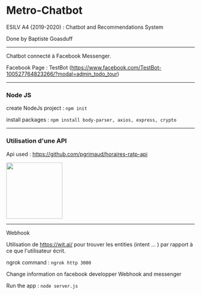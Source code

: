 # Metro-Chatbot

ESILV A4 (2019-2020) : Chatbot and Recommendations System

Done by Baptiste Goasduff

---

Chatbot connecté à Facebook Messenger.

Facebook Page : TestBot (https://www.facebook.com/TestBot-100527764823266/?modal=admin_todo_tour)

---

### Node JS

create NodeJs project : 
```npm init```

install packages : 
```npm install body-parser, axios, express, crypto```

---


### Utilisation d'une API

Api used : https://github.com/pgrimaud/horaires-ratp-api

<img src="images/RATP.svg"  width="150" height="150" />

---

Webhook 

Utilisation de https://wit.ai/ pour trouver les entities (intent ... ) par rapport à ce que l'utilisateur écrit.

ngrok command : 
```ngrok http 3000```

Change information on facebook developper Webhook and messenger 

Run the app : 
```node server.js```
